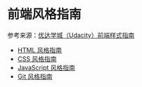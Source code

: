 # 前端风格指南
参考来源：[优达学城（Udacity）前端样式指南](https://github.com/udacity/frontend-nanodegree-styleguide-zh)

- [HTML 风格指南](./HTML.md)
- [CSS 风格指南](./CSS.md)
- [JavaScript 风格指南](./JavaScript.md)
- [Git 风格指南](./Git.md)

